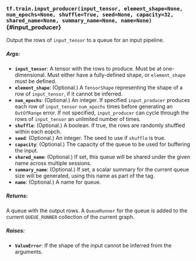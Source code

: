 ### `tf.train.input_producer(input_tensor, element_shape=None, num_epochs=None, shuffle=True, seed=None, capacity=32, shared_name=None, summary_name=None, name=None)` {#input_producer}

Output the rows of `input_tensor` to a queue for an input pipeline.

##### Args:


*  <b>`input_tensor`</b>: A tensor with the rows to produce. Must be at
    one-dimensional. Must either have a fully-defined shape, or
    `element_shape` must be defined.
*  <b>`element_shape`</b>: (Optional.) A `TensorShape` representing the shape of a
    row of `input_tensor`, if it cannot be inferred.
*  <b>`num_epochs`</b>: (Optional.) An integer. If specified `input_producer` produces
    each row of `input_tensor` `num_epochs` times before generating an
    `OutOfRange` error. If not specified, `input_producer` can cycle through
    the rows of `input_tensor` an unlimited number of times.
*  <b>`shuffle`</b>: (Optional.) A boolean. If true, the rows are randomly shuffled
    within each eopch.
*  <b>`seed`</b>: (Optional.) An integer. The seed to use if `shuffle` is true.
*  <b>`capacity`</b>: (Optional.) The capacity of the queue to be used for buffering
    the input.
*  <b>`shared_name`</b>: (Optional.) If set, this queue will be shared under the given
    name across multiple sessions.
*  <b>`summary_name`</b>: (Optional.) If set, a scalar summary for the current queue
    size will be generated, using this name as part of the tag.
*  <b>`name`</b>: (Optional.) A name for queue.

##### Returns:

  A queue with the output rows.  A `QueueRunner` for the queue is
  added to the current `QUEUE_RUNNER` collection of the current
  graph.

##### Raises:


*  <b>`ValueError`</b>: If the shape of the input cannot be inferred from the arguments.

